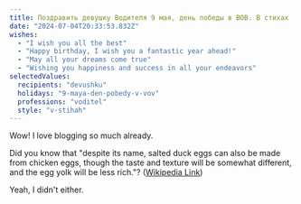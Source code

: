 ```yaml
---
title: Поздравить девушку Водителя 9 мая, день победы в ВОВ. В стихах
date: "2024-07-04T20:33:53.832Z"
wishes:
  - "I wish you all the best"
  - "Happy birthday, I wish you a fantastic year ahead!"
  - "May all your dreams come true"
  - "Wishing you happiness and success in all your endeavors"
selectedValues:
  recipients: "devushku"
  holidays: "9-maya-den-pobedy-v-vov"
  professions: "voditel"
  style: "v-stihah"
---
```


Wow! I love blogging so much already.

Did you know that "despite its name, salted duck eggs can also be made from
chicken eggs, though the taste and texture will be somewhat different, and the
egg yolk will be less rich."?
([Wikipedia Link](https://en.wikipedia.org/wiki/Salted_duck_egg))

Yeah, I didn't either.
